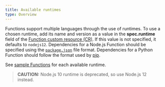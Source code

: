 ```yaml
---
title: Available runtimes
type: Overview
---
```


Functions support multiple languages through the use of runtimes. To use a chosen runtime, add its name and version as a value in the **spec.runtime** field of the [Function custom resource (CR)](#custom-resource-function). If this value is not specified, it defaults to `nodejs12`. Dependencies for a Node.js Function should be specified using the [`package.json`](https://docs.npmjs.com/creating-a-package-json-file) file format. Dependencies for a Python Function should follow the format used by [pip](https://packaging.python.org/key_projects/#pip).

See [sample Functions](#details-sample-functions) for each available runtime.

> **CAUTION:** Node.js 10 runtime is deprecated, so use Node.js 12 instead.
